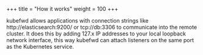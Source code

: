 +++
title = "How it works"
weight = 100
+++

kubefwd allows applications with connection strings like http://elasticsearch:9200/ or tcp://db:3306 to communicate into the remote cluster. It does this by adding 127.x IP addresses to your local loopback network interface, this way kubefwd can attach listeners on the same port as the Kubernetes service.